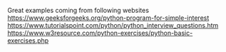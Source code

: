 Great examples coming from following websites
https://www.geeksforgeeks.org/python-program-for-simple-interest
https://www.tutorialspoint.com/python/python_interview_questions.htm
https://www.w3resource.com/python-exercises/python-basic-exercises.php

